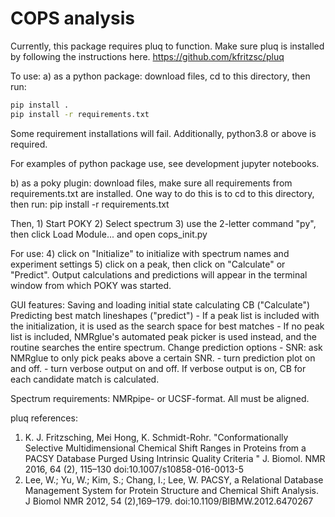 # COPS analysis

Currently, this package requires pluq to function. Make sure pluq is installed by following the instructions here. 
https://github.com/kfritzsc/pluq

To use: 
a) as a python package: download files, cd to this directory, then run: 
```bash
pip install .
pip install -r requirements.txt 
```
Some requirement installations will fail. Additionally, python3.8 or above is required. 

For examples of python package use, see development jupyter notebooks. 

b) as a poky plugin:
download files, make sure all requirements from requirements.txt are installed. 
One way to do this is to cd to this directory, then run: 
pip install -r requirements.txt

Then, 
    1) Start POKY
    2) Select spectrum
    3) use the 2-letter command "py", then click Load Module... and open cops_init.py
    
For use:
    4) click on "Initialize" to initialize with spectrum names and experiment settings
    5) click on a peak, then click on "Calculate" or "Predict". Output calculations and predictions 
       will appear in the terminal window from which POKY was started.

GUI features:
    Saving and loading initial state
    calculating CB ("Calculate")
    Predicting best match lineshapes ("predict")
        - If a peak list is included with the initialization, it is used as the search space for best matches
        - If no peak list is included, NMRglue's automated peak picker is used instead, and the routine 
          searches the entire spectrum. 
    Change prediction options
        - SNR: ask NMRglue to only pick peaks above a certain SNR. 
        - turn prediction plot on and off. 
        - turn verbose output on and off. If verbose output is on, CB for each candidate match is calculated. 


Spectrum requirements: 
NMRpipe- or UCSF-format. All must be aligned. 

pluq references: 

1. K. J. Fritzsching, Mei Hong, K. Schmidt-Rohr. "Conformationally Selective Multidimensional Chemical Shift Ranges in Proteins from a PACSY Database Purged Using Intrinsic Quality Criteria " J. Biomol. NMR 2016, 64 (2), 115–130 doi:10.1007/s10858-016-0013-5
2. Lee, W.; Yu, W.; Kim, S.; Chang, I.; Lee, W. PACSY, a Relational Database Management System for Protein Structure and Chemical Shift Analysis. J Biomol NMR 2012, 54 (2),169–179. doi:10.1109/BIBMW.2012.6470267
